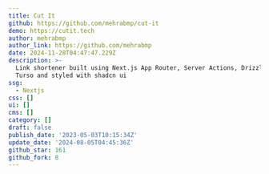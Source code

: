 ```yaml
---
title: Cut It
github: https://github.com/mehrabmp/cut-it
demo: https://cutit.tech
author: mehrabmp
author_link: https://github.com/mehrabmp
date: 2024-11-28T04:47:47.229Z
description: >-
  Link shortener built using Next.js App Router, Server Actions, Drizzle ORM,
  Turso and styled with shadcn ui
ssg:
  - Nextjs
css: []
ui: []
cms: []
category: []
draft: false
publish_date: '2023-05-03T10:15:34Z'
update_date: '2024-08-05T04:45:36Z'
github_star: 161
github_fork: 8
---
```

